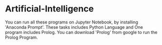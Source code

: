 # Artificial-Intelligence
You can run all these programs on Jupyter Notebook, by installing 'Anaconda Prompt'. These tasks includes Python Language and One program includes Prolog.
You can download 'Prolog' from google to run the Prolog Program.
